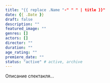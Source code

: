 ```yaml
---
title: "{{ replace .Name "-" " " | title }}"
date: {{ .Date }}
draft: false
description: ""
featured_image: ""
genres: []
actors: []
director: ""
duration: ""
age_rating: ""
premiere_date: ""
status: "active" # active, archive
---
```


Описание спектакля...
